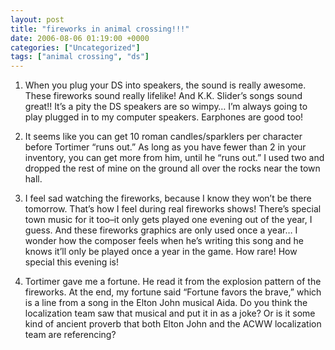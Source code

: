 ```yaml
---
layout: post
title: "fireworks in animal crossing!!!"
date: 2006-08-06 01:19:00 +0000
categories: ["Uncategorized"]
tags: ["animal crossing", "ds"]
---
```


1. When you plug your DS into speakers, the sound is really awesome. These fireworks sound really lifelike! And K.K. Slider’s songs sound great!! It’s a pity the DS speakers are so wimpy… I’m always going to play plugged in to my computer speakers. Earphones are good too!

2. It seems like you can get 10 roman candles/sparklers per character before Tortimer “runs out.” As long as you have fewer than 2 in your inventory, you can get more from him, until he “runs out.” I used two and dropped the rest of mine on the ground all over the rocks near the town hall. 

3. I feel sad watching the fireworks, because I know they won’t be there tomorrow. That’s how I feel during real fireworks shows! There’s special town music for it too–it only gets played one evening out of the year, I guess. And these fireworks graphics are only used once a year… I wonder how the composer feels when he’s writing this song and he knows it’ll only be played once a year in the game. How rare! How special this evening is!

4. Tortimer gave me a fortune. He read it from the explosion pattern of the fireworks. At the end, my fortune said “Fortune favors the brave,” which is a line from a song in the Elton John musical Aida. Do you think the localization team saw that musical and put it in as a joke? Or is it some kind of ancient proverb that both Elton John and the ACWW localization team are referencing?
